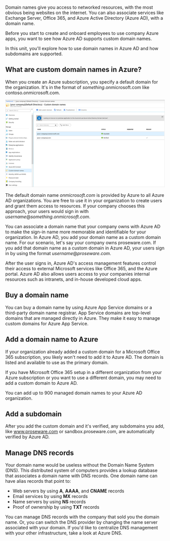 Domain names give you access to networked resources, with the most obvious being websites on the internet. You can also associate services like Exchange Server, Office 365, and Azure Active Directory (Azure AD), with a domain name.

Before you start to create and onboard employees to use company Azure apps, you want to see how Azure AD supports custom domain names.

In this unit, you'll explore how to use domain names in Azure AD and how subdomains are supported.

## What are custom domain names in Azure?

When you create an Azure subscription, you specify a default domain for the organization. It's in the format of *something*.onmicrosoft.com like contoso.onmicrosoft.com.

![Screenshot of example domain name under Azure Active Directory > Custom domain names in the Azure portal.](../media/2-add-a-custom-domain.png)

The default domain name *onmicrosoft.com* is provided by Azure to all Azure AD organizations. You are free to use it in your organization to create users and grant them access to resources. If your company chooses this approach, your users would sign in with *username*@*something.onmicrosoft.com*. 

You can associate a domain name that your company owns with Azure AD to make the sign-in name more memorable and identifiable for your organization. In Azure AD, you add your domain name as a custom domain name. For our scenario, let's say your company owns proseware.com. If you add that domain name as a custom domain in Azure AD, your users sign in by using the format *username*@*proseware.com*.

After the user signs in, Azure AD's access management features control their access to external Microsoft services like Office 365, and the Azure portal. Azure AD also allows users access to your companies internal resources such as intranets, and in-house developed cloud apps.

## Buy a domain name

You can buy a domain name by using Azure App Service domains or a third-party domain name registrar. App Service domains are top-level domains that are managed directly in Azure. They make it easy to manage custom domains for Azure App Service.

## Add a domain name to Azure

If your organization already added a custom domain for a Microsoft Office 365 subscription, you likely won't need to add it to Azure AD. The domain is listed and available to use as the primary domain.

If you have Microsoft Office 365 setup in a different organization from your Azure subscription or you want to use a different domain, you may need to add a custom domain to Azure AD.

You can add up to 900 managed domain names to your Azure AD organization.

## Add a subdomain

After you add the custom domain and it's verified, any subdomains you add, like www.proseware.com or sandbox.proseware.com, are automatically verified by Azure AD.

## Manage DNS records

Your domain name would be useless without the Domain Name System (DNS). This distributed system of computers provides a lookup database that associates a domain name with DNS records. One domain name can have alias records that point to:

- Web servers  by using **A**, **AAAA**, and **CNAME** records
- Email services by using **MX** records
- Name servers by using **NS** records 
- Proof of ownership by using **TXT** records

You can manage DNS records with the company that sold you the domain name. Or, you can switch the DNS provider by changing the name server associated with your domain. If you'd like to centralize DNS management with your other infrastructure, take a look at Azure DNS.
